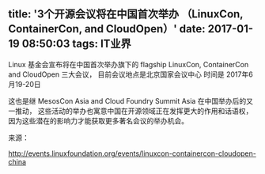 title: '3个开源会议将在中国首次举办 （LinuxCon, ContainerCon, and CloudOpen）'
date: 2017-01-19 08:50:03
tags: IT业界
---

Linux 基金会宣布将在中国首次举办旗下的 flagship LinuxCon, ContainerCon and CloudOpen 三大会议，
目前会议地点是北京国家会议中心 时间是 2017年6月19-20日

这也是继 MesosCon Asia and Cloud Foundry Summit Asia 在中国举办后的又一推动，
这些活动的举办也寓意中国在开源领域正在发挥更大的作用和话语权，因为这些潜在的影响力才能获取更多著名会议的举办机会。


来源：

http://events.linuxfoundation.org/events/linuxcon-containercon-cloudopen-china                                   